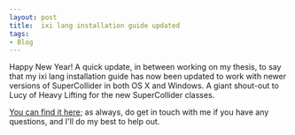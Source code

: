 ```yaml
---
layout: post
title:  ixi lang installation guide updated
tags:
- Blog
---
```


Happy New Year! A quick update, in between working on my thesis, to say that my ixi lang installation guide has now been updated to work with newer versions of SuperCollider in both OS X and Windows. A giant shout-out to Lucy of Heavy Lifting for the new SuperCollider classes.


[You can find it here](https://emmawinston.me/2018/07/18/installing-ixi-lang/); as always, do get in touch with me if you have any questions, and I'll do my best to help out.